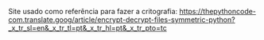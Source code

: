 Site usado como referência para fazer a critografia:
https://thepythoncode-com.translate.goog/article/encrypt-decrypt-files-symmetric-python?_x_tr_sl=en&_x_tr_tl=pt&_x_tr_hl=pt&_x_tr_pto=tc
